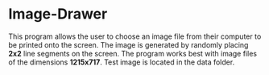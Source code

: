 # Image-Drawer
This program allows the user to choose an image file from their computer to be printed onto the screen. 
The image is generated by randomly placing <strong>2x2</strong> line segments on the screen. 
The program works best with image files of the dimensions <strong>1215x717</strong>. Test image is located in the data folder.
